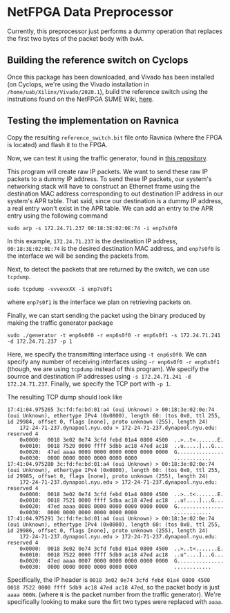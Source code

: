 # NetFPGA Data Preprocessor

Currently, this preprocessor just performs a dummy operation that replaces the first two bytes of the packet body with `0xAA`.

## Building the reference switch on Cyclops

Once this package has been downloaded, and Vivado has been installed (on Cyclops, we're using the Vivado installation in `/home/uab/Xilinx/Vivado/2020.1`), build the reference switch using the instrutions found on the NetFPGA SUME Wiki, [here](https://github.com/NetFPGA/NetFPGA-SUME-public/wiki/NetFPGA-SUME-Reference-Learning-Switch).

## Testing the implementation on Ravnica

Copy the resulting `reference_switch.bit` file onto Ravnica (where the FPGA is located) and flash it to the FPGA.

Now, we can test it using the traffic generator, found in [this repository](https://github.com/ulyssesabutler/traffic-generator).

This program will create raw IP packets. We want to send these raw IP packets to a dummy IP address.
To send these IP packets, our system's networking stack will have to construct an Ethernet frame using the destination MAC address corresponding to out destination IP address in our system's APR table.
That said, since our destination is a dummy IP address, a real entry won't exist in the APR table.
We can add an entry to the APR entry using the following command
```
sudo arp -s 172.24.71.237 00:18:3E:02:0E:74 -i enp7s0f0
```
In this example, `172.24.71.237` is the destination IP address, `00:18:3E:02:0E:74` is the desired destination MAC address, and `enp7s0f0` is the interface we will be sending the packets from.

Next, to detect the packets that are returned by the switch, we can use `tcpdump`.
```
sudo tcpdump -vvvexxXX -i enp7s0f1
```
where `enp7s0f1` is the interface we plan on retrieving packets on.

Finally, we can start sending the packet using the binary produced by making the traffic generator package
```
sudo ./generator -t enp6s0f0 -r enp6s0f0 -r enp6s0f1 -s 172.24.71.241 -d 172.24.71.237 -p 1
```
Here, we specify the transmitting interface using `-t enp6s0f0`.
We can specify any number of receiving interfaces using `-r enp6s0f0 -r enp6s0f1` (though, we are using `tcpdump` instead of this program).
We specify the sourrce and destination IP addresses using `-s 172.24.71.241 -d 172.24.71.237`.
Finally, we specify the TCP port with `-p 1`.

The resulting TCP dump should look like
```
17:41:04.975265 3c:fd:fe:bd:01:a4 (oui Unknown) > 00:18:3e:02:0e:74 (oui Unknown), ethertype IPv4 (0x0800), length 60: (tos 0x0, ttl 255, id 29984, offset 0, flags [none], proto unknown (255), length 24)
    172-24-71-237.dynapool.nyu.edu > 172-24-71-237.dynapool.nyu.edu:  reserved 4
	0x0000:  0018 3e02 0e74 3cfd febd 01a4 0800 4500  ..>..t<.......E.
	0x0010:  0018 7520 0000 ffff 5dbb ac18 47ed ac18  ..u.....]...G...
	0x0020:  47ed aaaa 0009 0000 0000 0000 0000 0000  G...............
	0x0030:  0000 0000 0000 0000 0000 0000            ............
17:41:04.975280 3c:fd:fe:bd:01:a4 (oui Unknown) > 00:18:3e:02:0e:74 (oui Unknown), ethertype IPv4 (0x0800), length 60: (tos 0x0, ttl 255, id 29985, offset 0, flags [none], proto unknown (255), length 24)
    172-24-71-237.dynapool.nyu.edu > 172-24-71-237.dynapool.nyu.edu:  reserved 4
	0x0000:  0018 3e02 0e74 3cfd febd 01a4 0800 4500  ..>..t<.......E.
	0x0010:  0018 7521 0000 ffff 5dba ac18 47ed ac18  ..u!....]...G...
	0x0020:  47ed aaaa 0008 0000 0000 0000 0000 0000  G...............
	0x0030:  0000 0000 0000 0000 0000 0000            ............
17:41:04.975291 3c:fd:fe:bd:01:a4 (oui Unknown) > 00:18:3e:02:0e:74 (oui Unknown), ethertype IPv4 (0x0800), length 60: (tos 0x0, ttl 255, id 29986, offset 0, flags [none], proto unknown (255), length 24)
    172-24-71-237.dynapool.nyu.edu > 172-24-71-237.dynapool.nyu.edu:  reserved 4
	0x0000:  0018 3e02 0e74 3cfd febd 01a4 0800 4500  ..>..t<.......E.
	0x0010:  0018 7522 0000 ffff 5db9 ac18 47ed ac18  ..u"....]...G...
	0x0020:  47ed aaaa 0007 0000 0000 0000 0000 0000  G...............
	0x0030:  0000 0000 0000 0000 0000 0000            ............
```
Specifically, the IP header is `0018 3e02 0e74 3cfd febd 01a4 0800 4500 0018 7522 0000 ffff 5db9 ac18 47ed ac18 47ed`, so the packet body is just `aaaa 000N`. (where `N` is the packet number from the traffic generator). We're specifically looking to make sure the firt two types were replaced with `aaaa`.
